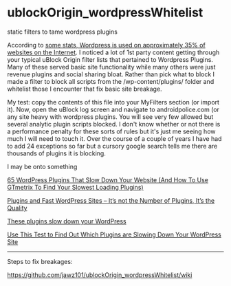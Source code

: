 # ublockOrigin_wordpressWhitelist
static filters to tame wordpress plugins

According to [some stats, Wordpress is used on approximately 35% of websites on the Internet](https://kinsta.com/wordpress-market-share/).  I noticed a lot of 1st party content getting through your typical uBlock Origin filter lists that pertained to Wordpress Plugins.  Many of these served basic site functionality while many others were just revenue plugins and social sharing bloat.  Rather than pick what to block I made a filter to block all scripts from the /wp-content/plugins/ folder and whitelist those I encounter that fix basic site breakage.

My test:
copy the contents of this file into your MyFilters section (or import it).  Now, open the uBlock log screen and navigate to androidpolice.com (or any site heavy with wordpress plugins.
You will see very few allowed but several analytic plugin scripts blocked.  I don't know whether or not there is a performance penalty for these sorts of rules but it's just me seeing how much I will need to touch it.  Over the course of a couple of years I have had to add 24 exceptions so far but a cursory google search tells me there are thousands of plugins it is blocking.


I may be onto something

[65 WordPress Plugins That Slow Down Your Website (And How To Use GTmetrix To Find Your Slowest Loading Plugins)](https://onlinemediamasters.com/slow-wordpress-plugins/)

[Plugins and Fast WordPress Sites – It’s not the Number of Plugins, It’s the Quality](https://wpengine.com/blog/plugins-and-fast-wordpress-sites-its-not-the-number-of-plugins-its-the-quality/)

[These plugins slow down your WordPress](https://servebolt.com/articles/these-plugins-slow-down-your-wordpress/)

[Use This Test to Find Out Which Plugins are Slowing Down Your WordPress Site](https://premium.wpmudev.org/blog/use-this-test-to-find-out-which-plugins-are-slowing-down-your-wordpress-site/)

-----------------------
Steps to fix breakages:

https://github.com/jawz101/ublockOrigin_wordpressWhitelist/wiki
